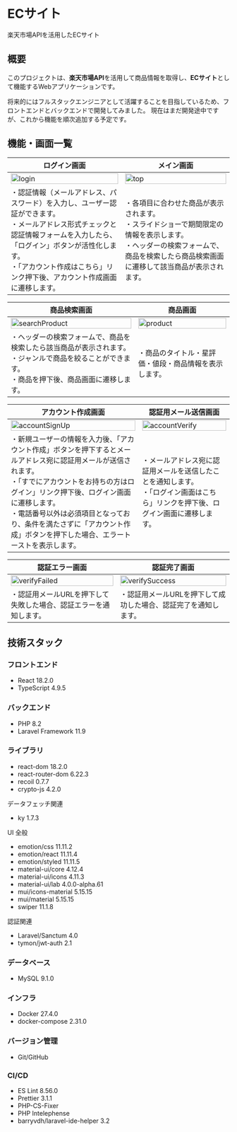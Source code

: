 # ECサイト

楽天市場APIを活用したECサイト

## 概要

このプロジェクトは、**楽天市場API**を活用して商品情報を取得し、**ECサイト**として機能するWebアプリケーションです。

将来的にはフルスタックエンジニアとして活躍することを目指しているため、フロントエンドとバックエンドで開発してみました。
現在はまだ開発途中ですが、これから機能を順次追加する予定です。

## 機能・画面一覧
| ログイン画面 | メイン画面 |
| --- | --- |
|<img width="100%" alt="login" src="https://github.com/user-attachments/assets/22244dad-1dd7-4aff-9c2e-cd37f9c06f57">|<img width="100%" alt="top" src="https://github.com/user-attachments/assets/d5c7231a-8fdb-47f0-ae63-8977ed73f3ff">|
|・認証情報（メールアドレス、パスワード）を入力し、ユーザー認証ができます。</br>・メールアドレス形式チェックと認証情報フォームを入力したら、「ログイン」ボタンが活性化します。</br>・「アカウント作成はこちら」リンク押下後、アカウント作成画面に遷移します。| ・各項目に合わせた商品が表示されます。</br>・スライドショーで期間限定の情報を表示します。</br>・ヘッダーの検索フォームで、商品を検索したら商品検索画面に遷移して該当商品が表示されます。|

| 商品検索画面 | 商品画面 |
| --- | --- |
|<img width="100%" alt="searchProduct" src="https://github.com/user-attachments/assets/a43cc094-81d6-44e6-8b12-f5260e0993bf">|<img width="100%" alt="product" src="https://github.com/user-attachments/assets/8b3ca3b5-4c13-4315-8937-7e70fecfa4fc">|
|・ヘッダーの検索フォームで、商品を検索したら該当商品が表示されます。</br>・ジャンルで商品を絞ることができます。</br>・商品を押下後、商品画面に遷移します。| ・商品のタイトル・星評価・値段・商品情報を表示します。 |

| アカウント作成画面 | 認証用メール送信画面 |
| --- | --- |
|<img width="100%" alt="accountSignUp" src="https://github.com/user-attachments/assets/5e17f384-e48d-4d54-865f-ed1bfbbea5aa">|<img width="100%" alt="accountVerify" src="https://github.com/user-attachments/assets/e59b5f5c-5acd-4e12-aae3-bd4384c819f7">|
|・新規ユーザーの情報を入力後、「アカウント作成」ボタンを押下するとメールアドレス宛に認証用メールが送信されます。</br>・「すでにアカウントをお持ちの方はログイン」リンク押下後、ログイン画面に遷移します。</br>・電話番号以外は必須項目となっており、条件を満たさずに「アカウント作成」ボタンを押下した場合、エラートーストを表示します。| ・メールアドレス宛に認証用メールを送信したことを通知します。</br>・「ログイン画面はこちら」リンクを押下後、ログイン画面に遷移します。 |

| 認証エラー画面 | 認証完了画面 |
| --- | --- |
|<img width="100%" alt="verifyFailed" src="https://github.com/user-attachments/assets/50ae47da-18f7-497b-b04e-c60cbc7bad69">|<img width="100%" alt="verifySuccess" src="https://github.com/user-attachments/assets/e671b4cb-8659-4bee-9e9b-2ffc11518c23">|
|・認証用メールURLを押下して失敗した場合、認証エラーを通知します。| ・認証用メールURLを押下して成功した場合、認証完了を通知します。 |

## 技術スタック
### フロントエンド
- React 18.2.0
- TypeScript 4.9.5

### バックエンド
- PHP 8.2
- Laravel Framework 11.9

### ライブラリ
- react-dom 18.2.0
- react-router-dom 6.22.3
- recoil 0.7.7
- crypto-js 4.2.0

データフェッチ関連
- ky 1.7.3

UI 全般
- emotion/css 11.11.2
- emotion/react 11.11.4
- emotion/styled 11.11.5
- material-ui/core 4.12.4
- material-ui/icons 4.11.3
- material-ui/lab 4.0.0-alpha.61
- mui/icons-material 5.15.15
- mui/material 5.15.15
- swiper 11.1.8

認証関連
- Laravel/Sanctum 4.0
- tymon/jwt-auth 2.1

### データベース
- MySQL 9.1.0

### インフラ
- Docker 27.4.0
- docker-compose 2.31.0

### バージョン管理
- Git/GitHub

### CI/CD
- ES Lint 8.56.0
- Prettier 3.1.1
- PHP-CS-Fixer
- PHP Intelephense
- barryvdh/laravel-ide-helper 3.2

